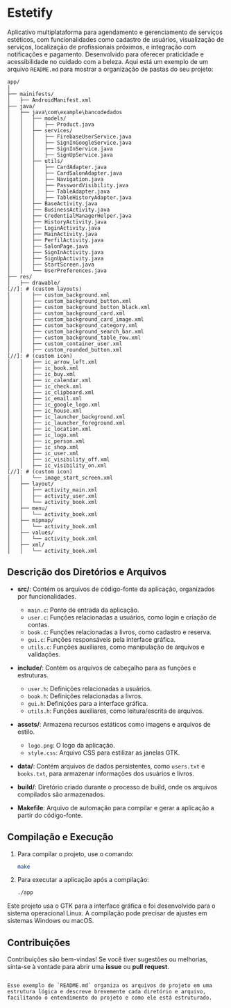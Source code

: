 # Estetify
Aplicativo multiplataforma para agendamento e gerenciamento de serviços estéticos, com funcionalidades como cadastro de usuários, visualização de serviços, localização de profissionais próximos, e integração com notificações e pagamento. Desenvolvido para oferecer praticidade e acessibilidade no cuidado com a beleza.
Aqui está um exemplo de um arquivo `README.md` para mostrar a organização de pastas do seu projeto:

```
app/
│
├── mainifests/                
│   ├── AndroidManifest.xml
├── java/                
│   ├── java\com\example\bancodedados
│   │   ├── models/
│   │   │   ├── Product.java
│   │   ├── services/
│   │   │   ├── FirebaseUserService.java
│   │   │   ├── SignInGoogleService.java
│   │   │   ├── SignInService.java
│   │   │   ├── SignUpService.java
│   │   ├── utils/
│   │   │   ├── CardAdapter.java
│   │   │   ├── CardSalonAdapter.java
│   │   │   ├── Navigation.java
│   │   │   ├── PasswordVisibility.java
│   │   │   ├── TableAdapter.java
│   │   │   ├── TableHistoryAdapter.java
│   │   ├── BaseActivity.java
│   │   ├── BusinessActivity.java
│   │   ├── CredentialManagerHelper.java              
│   │   ├── HistoryActivity.java
│   │   ├── LoginActivity.java
│   │   ├── MainActivity.java  
│   │   ├── PerfilActivity.java
│   │   ├── SalonPage.java     
│   │   ├── SignInActivity.java     
│   │   ├── SignUpActivity.java
│   │   ├── StartScreen.java                           
│   │   └── UserPreferences.java           
├── res/                
│   ├── drawable/
[//]: # (custom layouts)
│   │   ├── custom_background.xml
│   │   ├── custom_background_button.xml
│   │   ├── custom_background_button_black.xml
│   │   ├── custom_background_card.xml   
│   │   ├── custom_background_card_image.xml
│   │   ├── custom_background_category.xml
│   │   ├── custom_background_search_bar.xml
│   │   ├── custom_background_table_row.xml   
│   │   ├── custom_container_user.xml
│   │   ├── custom_rounded_button.xml
[//]: # (custom icon)       
│   │   ├── ic_arrow_left.xml
│   │   ├── ic_book.xml
│   │   ├── ic_buy.xml
│   │   ├── ic_calendar.xml   
│   │   ├── ic_check.xml
│   │   ├── ic_clipboard.xml
│   │   ├── ic_email.xml
│   │   ├── ic_google_logo.xml   
│   │   ├── ic_house.xml
│   │   ├── ic_launcher_background.xml
│   │   ├── ic_launcher_foreground.xml
│   │   ├── ic_location.xml
│   │   ├── ic_logo.xml
│   │   ├── ic_person.xml   
│   │   ├── ic_shop.xml
│   │   ├── ic_user.xml
│   │   ├── ic_visibility_off.xml
│   │   ├── ic_visibility_on.xml   
[//]: # (custom icon)
│   │   └── image_start_screen.xml
│   ├── layout/
│   │   ├── activity_main.xml
│   │   ├── activity_user.xml
│   │   └── activity_book.xml     
│   ├── menu/
│   │   └── activity_book.xml
│   ├── mipmap/
│   │   └── activity_book.xml
│   ├── values/
│   │   └── activity_book.xml
│   ├── xml/
│   │   └── activity_book.xml     
```

## Descrição dos Diretórios e Arquivos

- **src/**: Contém os arquivos de código-fonte da aplicação, organizados por funcionalidades.
  - `main.c`: Ponto de entrada da aplicação.
  - `user.c`: Funções relacionadas a usuários, como login e criação de contas.
  - `book.c`: Funções relacionadas a livros, como cadastro e reserva.
  - `gui.c`: Funções responsáveis pela interface gráfica.
  - `utils.c`: Funções auxiliares, como manipulação de arquivos e validações.

- **include/**: Contém os arquivos de cabeçalho para as funções e estruturas.
  - `user.h`: Definições relacionadas a usuários.
  - `book.h`: Definições relacionadas a livros.
  - `gui.h`: Definições para a interface gráfica.
  - `utils.h`: Funções auxiliares, como leitura/escrita de arquivos.

- **assets/**: Armazena recursos estáticos como imagens e arquivos de estilo.
  - `logo.png`: O logo da aplicação.
  - `style.css`: Arquivo CSS para estilizar as janelas GTK.

- **data/**: Contém arquivos de dados persistentes, como `users.txt` e `books.txt`, para armazenar informações dos usuários e livros.

- **build/**: Diretório criado durante o processo de build, onde os arquivos compilados são armazenados.

- **Makefile**: Arquivo de automação para compilar e gerar a aplicação a partir do código-fonte.

## Compilação e Execução

1. Para compilar o projeto, use o comando:
   ```bash
   make
   ```

2. Para executar a aplicação após a compilação:
   ```bash
   ./app
   ```

Este projeto usa o GTK para a interface gráfica e foi desenvolvido para o sistema operacional Linux. A compilação pode precisar de ajustes em sistemas Windows ou macOS.

## Contribuições

Contribuições são bem-vindas! Se você tiver sugestões ou melhorias, sinta-se à vontade para abrir uma **issue** ou **pull request**.

```

Esse exemplo de `README.md` organiza os arquivos do projeto em uma estrutura lógica e descreve brevemente cada diretório e arquivo, facilitando o entendimento do projeto e como ele está estruturado.